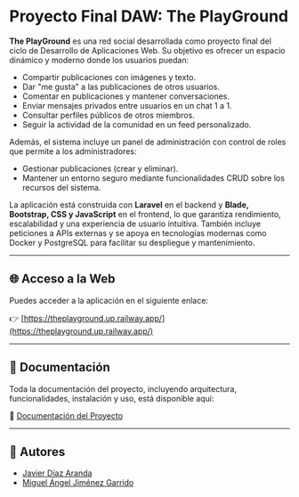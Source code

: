 # Proyecto Final DAW: The PlayGround

**The PlayGround** es una red social desarrollada como proyecto final del ciclo de Desarrollo de Aplicaciones Web. Su objetivo es ofrecer un espacio dinámico y moderno donde los usuarios puedan:

- Compartir publicaciones con imágenes y texto.
- Dar "me gusta" a las publicaciones de otros usuarios.
- Comentar en publicaciones y mantener conversaciones.
- Enviar mensajes privados entre usuarios en un chat 1 a 1.
- Consultar perfiles públicos de otros miembros.
- Seguir la actividad de la comunidad en un feed personalizado.

Además, el sistema incluye un panel de administración con control de roles que permite a los administradores:

- Gestionar publicaciones (crear y eliminar).
- Mantener un entorno seguro mediante funcionalidades CRUD sobre los recursos del sistema.

La aplicación está construida con **Laravel** en el backend y **Blade, Bootstrap, CSS y JavaScript** en el frontend, lo que garantiza rendimiento, escalabilidad y una experiencia de usuario intuitiva. También incluye peticiones a APIs externas y se apoya en tecnologías modernas como Docker y PostgreSQL para facilitar su despliegue y mantenimiento.

---

## 🌐 Acceso a la Web

Puedes acceder a la aplicación en el siguiente enlace:

👉 [https://theplayground.up.railway.app/](https://theplayground.up.railway.app/)

---

## 📄 Documentación

Toda la documentación del proyecto, incluyendo arquitectura, funcionalidades, instalación y uso, está disponible aquí:

📘 [Documentación del Proyecto](https://drive.google.com/drive/folders/1OD1fOMJqe7Bd_HHkFBgZ8VxCm-1gmZDq?usp=drive_link)

---

## 👥 Autores

- [Javier Díaz Aranda](https://github.com/javiidiaz)
- [Miguel Ángel Jiménez Garrido](https://github.com/miguelangel-jg)
